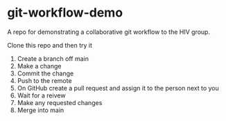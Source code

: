 # git-workflow-demo

A repo for demonstrating a collaborative git workflow to the HIV group.

Clone this repo and then try it

1. Create a branch off main
1. Make a change 
1. Commit the change
1. Push to the remote
1. On GitHub create a pull request and assign it to the person next to you
1. Wait for a reivew
1. Make any requested changes
1. Merge into main
